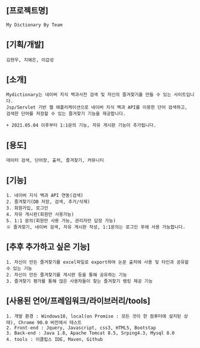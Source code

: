 ## [프로젝트명]  
	My Dictionary By Team  

## [기획/개발]
	김현우, 지예은, 이갑성

## [소개] 
	Mydictionary는 네이버 지식 백과사전 검색 및 자신의 즐겨찾기를 만들 수 있는 사이트입니다.  
	Jsp/Servlet 기반 웹 애플리케이션으로 네이버 지식 백과 API를 이용한 단어 검색하고,   
	검색한 단어를 저장할 수 있는 즐겨찾기 기능을 제공합니다.  
	
	+ 2021.05.04 이후부터 1:1문의 기능, 자유 게시판 기능이 추가됩니다. 
  
## [용도]  
	데이터 검색, 단어장, 출처, 즐겨찾기, 커뮤니티

## [기능]  
	1. 네이버 지식 백과 API 연동(검색)  
	2. 즐겨찾기(DB 저장, 검색, 추가/삭제)  
	3. 회원가입, 로그인	
	4. 자유 게시판(회원만 사용가능)
	5. 1:1 문의(회원만 사용 가능, 관리자만 답장 가능)
	※ 즐겨찾기, 네이버 검색, 자유 게시판 작성, 1:1문의는 로그인 후에 사용 가능합니다.  	
	
## [추후 추가하고 싶은 기능]
	1. 자신이 만든 즐겨찾기를 excel파일로 export하여 논문 출처에 사용 및 타인과 공유할 수 있는 기능 	
	2. 자신이 만든 즐겨찾기를 게시판 등을 통해 공유하는 기능
	3. 즐겨찾기 평가를 통해 많은 사용자들이 찾는 즐겨찾기 랭킹 제공 기능		
 	
  
## [사용된 언어/프레임워크/라이브러리/tools]  
	1. 개발 환경 : Windows10, local(on Promise : 모든 것이 한 컴퓨터에 설치된 상태), Chrome 90.0 버전에서 테스트  
	2. Front-end : Jquery, Javascript, css3, HTML5, Bootstap  
	3. Back-end : Java 1.8, Apache Tomcat 8.5, Srping4.3, Mysql 8.0  
	4. tools : 이클립스 IDE, Maven, Github  

			   
